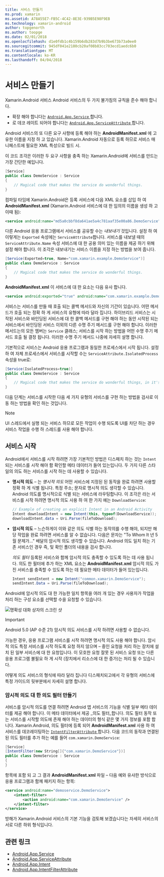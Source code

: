 ```yaml
---
title: 서비스 만들기
ms.prod: xamarin
ms.assetid: A78A55E7-FB5C-4C42-8E3E-939B5E98F9EB
ms.technology: xamarin-android
author: topgenorth
ms.author: toopge
ms.date: 02/01/2018
ms.openlocfilehash: d1e0fdb1c4b159b6db283d7b9b3be673b73a0ee0
ms.sourcegitcommit: 945df041e2180cb20af08b83cc703ecd1aedc6b0
ms.translationtype: MT
ms.contentlocale: ko-KR
ms.lasthandoff: 04/04/2018
---
```

# <a name="creating-a-service"></a>서비스 만들기

Xamarin.Android 서비스 Android 서비스의 두 가지 불가침의 규칙을 준수 해야 합니다.

* 확장 해야 합니다는 [ `Android.App.Service` ](https://developer.xamarin.com/api/type/Android.App.Service/)합니다.
* 로 데코 레이트 되어야 합니다는 [ `Android.App.ServiceAttribute` ](https://developer.xamarin.com/api/type/Android.App.ServiceAttribute/)합니다.

Android 서비스의 또 다른 요구 사항에 등록 해야 하는 **AndroidManifest.xml** 에 고유한 이름을 지정 하 고 있습니다. Xamarin.Android 자동으로 등록 하므로 서비스 매니페스트에 필요한 XML 특성으로 빌드 시.

이 코드 조각은 이러한 두 요구 사항을 충족 하는 Xamarin.Android에 서비스를 만드는 가장 간단한 예입니다.  

```csharp
[Service]
public class DemoService : Service
{
    // Magical code that makes the service do wonderful things.
}
```

컴파일 타임에 Xamarin.Android은 등록 서비스에 다음 XML 요소를 삽입 하 여 **AndroidManifest.xml** (Xamarin.Android 서비스에 대 한 임의의 이름을 생성 하 고 이때 됨):

```xml
<service android:name="md5a0cbbf8da641ae5a4c781aaf35e00a86.DemoService" />
```

다른 Android 응용 프로그램에서 서비스를 공유할 수는 _내보내기_ 것입니다. 설정 하 여 이렇게는 `Exported` 속성에는 `ServiceAttribute`합니다. 서비스를 내보낼 때의 `ServiceAttribute.Name` 속성 서비스에 대 한 공용 의미 있는 이름을 제공 하기 위해 설정 해야 합니다. 이 조각은 내보내기는 서비스 이름을 지정 하는 방법을 보여 줍니다.

```csharp
[Service(Exported=true, Name="com.xamarin.example.DemoService")]
public class DemoService : Service
{
    // Magical code that makes the service do wonderful things.
}
```

**AndroidManifest.xml** 이 서비스에 대 한 요소는 다음 유사 합니다.

```xml
<service android:exported="true" android:name="com.xamarin.example.DemoService" />
```

서비스는 서비스를 만들 때 호출 되는 콜백 메서드와 자신의 기간이 있습니다. 어떤 메서드가 호출 되는 정확 하 게 서비스의 유형에 따라 달라 집니다. 하이브리드 서비스는 시작된 서비스와 바인딩된 서비스에 대 한 콜백 메서드를 구현 해야 하는 동안 시작된 되는 서비스에서 바인딩된 서비스 이외의 다른 수명 주기 메서드를 구현 해야 합니다. 이러한 메서드는의 모든 멤버는 `Service` 클래스; 서비스를 시작 하는 방법을 어떤 수명 주기 메서드 호출 될 결정 됩니다. 이러한 수명 주기 메서드 나중에 자세히 설명 합니다.

기본적으로 서비스는 Android 응용 프로그램과 동일한 프로세스에서 시작 됩니다. 설정 하 여 자체 프로세스에서 서비스를 시작할 수는 `ServiceAttribute.IsolatedProcess` 속성을 true로:

```csharp
[Service(IsolatedProcess=true)]
public class DemoService : Service
{
    // Magical code that makes the service do wonderful things, in it's own process!
}
```

다음 단계는 서비스를 시작한 다음 세 가지 유형의 서비스를 구현 하는 방법을 검사로 이동 하는 방법을 확인 하는 것입니다.

> [!NOTE]
> UI 스레드에서 실행 되는 서비스 하므로 모든 작업이 수행 되도록 UI를 차단 하는 경우 서비스 작업을 수행 하 스레드를 사용 해야 합니다.

## <a name="starting-a-service"></a>서비스 시작

Android에서 서비스를 시작 하려면 가장 기본적인 방법은 디스패치 하는 것는 `Intent` 되는 서비스를 시작 해야 함 확인할 메타 데이터가 들어 있는입니다. 두 가지 다른 스타일의 의도 하는 서비스를 시작 하는 데 사용할 수 있습니다.

-   **명시적 의도** &ndash; 는 _명시적 의도_ 어떤 서비스에 지정된 된 동작을 완료 하려면 사용할 정확 하 게 식별 됩니다. 특정 주소; 문자로 명시적 의도 생각할 수 있습니다. Android 의도를 명시적으로 식별 되는 서비스에 라우팅합니다. 이 조각은 라는 서비스를 시작 하려면 명시적 의도 사용 하 여 한 가지 예는 `DownloadService`:

    ```csharp
    // Example of creating an explicit Intent in an Android Activity
    Intent downloadIntent = new Intent(this, typeof(DownloadService));
    downloadIntent.data = Uri.Parse(fileToDownload);
    ```

-   **암시적 의도** &ndash; 느슨하게이 이와 같은 의도 식별 하는 동작의를 수행 해야, 되지만 해당 작업을 완료 하려면 서비스를 알 수 없습니다. 다음은 문자는 "To Whom It 년 5 월 문제가..." 배달의 암시적 의도 생각할 수 있습니다.
    Android 의도 일치 하는 기존 서비스인 경우 즉, 및 확인 폴더의 내용을 검사 합니다.

    _의도 필터_ 등록된 서비스와 함께 암시적 의도 충족할 수 있도록 하는 데 사용 됩니다. 의도 한 필터에 추가 하는 XML 요소는 **AndroidManifest.xml** 암시적 의도 가진 서비스를 충족할 수 있도록 하는 데 필요한 메타 데이터가 들어 있는입니다.

    ```csharp
    Intent sendIntent = new Intent("common.xamarin.DemoService");
    sendIntent.Data = Uri.Parse(fileToDownload);
    ```

Android에 암시적 의도 대 한 가능한 일치 항목을 여러 개 있는 경우 사용자가 작업을 처리 하는 구성 요소를 선택할 수을 요청할 수 있습니다.

![명확성 대화 상자의 스크린 샷](images/creating-a-service-01.png "명확성 대화 상자의 스크린 샷")

> [!IMPORTANT]
> Android 5.0 (AP 수준 21) 암시적 의도 서비스를 시작 하려면 사용할 수 없습니다.

가능한 경우, 응용 프로그램 서비스를 시작 하려면 명시적 의도 사용 해야 합니다. 암시적 의도 특정 서비스를 시작 하도록 요청 하지 않으며 &ndash; 중인 요청을 처리 하는 장치에 설치 된 일부 서비스에 대 한 요청입니다. 이 모호한 요청 잘못 된 서비스 요청 또는 다른 응용 프로그램 불필요 하 게 시작 (장치에서 리소스에 대 한 증가)는 처리 될 수 있습니다.

어떻게 의도 서비스의 형식에 따라 달라 집니다 디스패치되고에서 각 유형의 서비스에 특정 가이드의 뒷부분에서 자세히 설명 합니다.


### <a name="creating-an-intent-filter-for-implicit-intents"></a>암시적 의도 대 한 의도 필터 만들기

서비스를 암시적 의도를 연결 하려면 Android 앱 서비스의 기능을 식별 일부 메타 데이터를 제공 해야 합니다. 이 메타 데이터에서 제공 _의도 필터_합니다. 의도 필터 동작 또는 서비스를 시작할 의도에 존재 해야 하는 데이터의 형식 같은 몇 가지 정보를 포함 합니다. Xamarin.Android, 의도 필터에 등록 되어 **AndroidManifest.xml** 사용 하 여 서비스를 데코레이팅하는 [ `IntentFilterAttribute` ](https://developer.xamarin.com/api/type/Android.App.IntentFilterAttribute/)합니다. 다음 코드의 동작과 연결된 된 의도 필터를 추가 하는 예를 들어 `com.xamarin.DemoService`:

```csharp
[Service]
[IntentFilter(new String[]{"com.xamarin.DemoService"})]
public class DemoService : Service
{
}
```

항목에 포함 되 고 그 결과 **AndroidManifest.xml** 파일 &ndash; 다음 예와 유사한 방식으로 응용 프로그램과 함께 패키지 하는 항목:

```xml
<service android:name="demoservice.DemoService">
    <intent-filter>
        <action android:name="com.xamarin.DemoService" />
    </intent-filter>
</service>
```

방해가 Xamarin.Android 서비스의 기본 기능을 검토해 보겠습니다는 자세히 서비스의 서로 다른 하위 형식입니다.


## <a name="related-links"></a>관련 링크

- [Android.App.Service](https://developer.xamarin.com/api/type/Android.App.Service/)
- [Android.App.ServiceAttribute](https://developer.xamarin.com/api/type/Android.App.ServiceAttribute/)
- [Android.App.Intent](https://developer.xamarin.com/api/type/Android.Content.Intent/)
- [Android.App.IntentFilterAttribute](https://developer.xamarin.com/api/type/Android.App.IntentFilterAttribute/)
